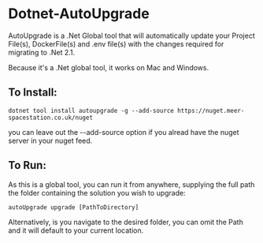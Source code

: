 # Dotnet-AutoUpgrade

AutoUpgrade is a .Net Global tool that will automatically update your Project File(s), DockerFile(s) and .env file(s) with the changes required for migrating to .Net 2.1.

Because it's a .Net global tool, it works on Mac and Windows.

## To Install:

```
dotnet tool install autoupgrade -g --add-source https://nuget.meer-spacestation.co.uk/nuget 
```

you can leave out the --add-source option if you alread have the nuget server in your nuget feed.

## To Run:

As this is a global tool, you can run it from anywhere, supplying the full path the folder containing the solution you wish to upgrade:

```
autoUpgrade upgrade [PathToDirectory]
```

Alternatively, is you navigate to the desired folder, you can omit the Path and it will default to your current location.
